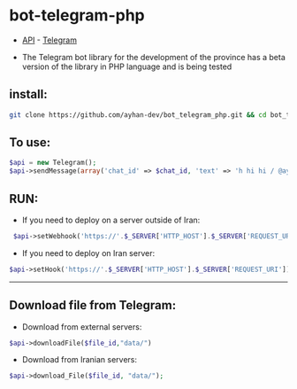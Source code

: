# bot-telegram-php

  
 - [API](https://core.telegram.org/bots/api) - [Telegram](https://t.me/ayhan_dev)

  - The Telegram bot library for the development of the province has a beta version of the library in PHP language and is being tested


## install:
```bash
git clone https://github.com/ayhan-dev/bot_telegram_php.git && cd bot_telegram_php 
```


## To use:

  ```php
$api = new Telegram();
$api->sendMessage(array('chat_id' => $chat_id, 'text' => 'h hi hi / @ayhan_dev'));
```


 ## RUN: 
  - If you need to deploy on a server outside of Iran:

```php
 $api->setWebhook('https://'.$_SERVER['HTTP_HOST'].$_SERVER['REQUEST_URI']);
```

  - If you need to deploy on Iran server:

```php
$api->setHook('https://'.$_SERVER['HTTP_HOST'].$_SERVER['REQUEST_URI']);
```
-----------------------------------------------------------------------------------------


## Download file from Telegram:

  - Download from external servers:
```php
$api->downloadFile($file_id,"data/")
```

  - Download from Iranian servers:
```php
$api->download_File($file_id, "data/");
```
